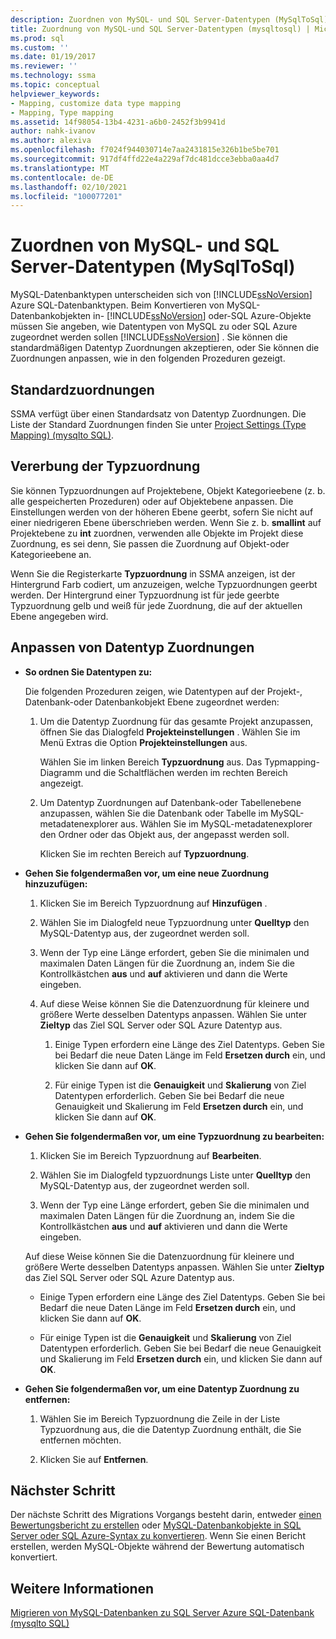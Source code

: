 ```yaml
---
description: Zuordnen von MySQL- und SQL Server-Datentypen (MySqlToSql)
title: Zuordnung von MySQL-und SQL Server-Datentypen (mysqltosql) | Microsoft-Dokumentation
ms.prod: sql
ms.custom: ''
ms.date: 01/19/2017
ms.reviewer: ''
ms.technology: ssma
ms.topic: conceptual
helpviewer_keywords:
- Mapping, customize data type mapping
- Mapping, Type mapping
ms.assetid: 14f98054-13b4-4231-a6b0-2452f3b9941d
author: nahk-ivanov
ms.author: alexiva
ms.openlocfilehash: f7024f944030714e7aa2431815e326b1be5be701
ms.sourcegitcommit: 917df4ffd22e4a229af7dc481dcce3ebba0aa4d7
ms.translationtype: MT
ms.contentlocale: de-DE
ms.lasthandoff: 02/10/2021
ms.locfileid: "100077201"
---
```

# <a name="mapping-mysql-and-sql-server-data-types-mysqltosql"></a>Zuordnen von MySQL- und SQL Server-Datentypen (MySqlToSql)
MySQL-Datenbanktypen unterscheiden sich von [!INCLUDE[ssNoVersion](../../includes/ssnoversion-md.md)] Azure SQL-Datenbanktypen. Beim Konvertieren von MySQL-Datenbankobjekten in- [!INCLUDE[ssNoVersion](../../includes/ssnoversion-md.md)] oder-SQL Azure-Objekte müssen Sie angeben, wie Datentypen von MySQL zu oder SQL Azure zugeordnet werden sollen [!INCLUDE[ssNoVersion](../../includes/ssnoversion-md.md)] . Sie können die standardmäßigen Datentyp Zuordnungen akzeptieren, oder Sie können die Zuordnungen anpassen, wie in den folgenden Prozeduren gezeigt.  
  
## <a name="default-mappings"></a>Standardzuordnungen  
SSMA verfügt über einen Standardsatz von Datentyp Zuordnungen. Die Liste der Standard Zuordnungen finden Sie unter [Project Settings &#40;Type Mapping&#41; &#40;mysqlto SQL&#41;](../../ssma/mysql/project-settings-type-mapping-mysqltosql.md).  
  
## <a name="type-mapping-inheritance"></a>Vererbung der Typzuordnung  
Sie können Typzuordnungen auf Projektebene, Objekt Kategorieebene (z. b. alle gespeicherten Prozeduren) oder auf Objektebene anpassen. Die Einstellungen werden von der höheren Ebene geerbt, sofern Sie nicht auf einer niedrigeren Ebene überschrieben werden. Wenn Sie z. b. **smallint** auf Projektebene zu **int** zuordnen, verwenden alle Objekte im Projekt diese Zuordnung, es sei denn, Sie passen die Zuordnung auf Objekt-oder Kategorieebene an.  
  
Wenn Sie die Registerkarte **Typzuordnung** in SSMA anzeigen, ist der Hintergrund Farb codiert, um anzuzeigen, welche Typzuordnungen geerbt werden. Der Hintergrund einer Typzuordnung ist für jede geerbte Typzuordnung gelb und weiß für jede Zuordnung, die auf der aktuellen Ebene angegeben wird.  
  
## <a name="customizing-data-type-mappings"></a>Anpassen von Datentyp Zuordnungen  
  
-   **So ordnen Sie Datentypen zu:**  
  
    Die folgenden Prozeduren zeigen, wie Datentypen auf der Projekt-, Datenbank-oder Datenbankobjekt Ebene zugeordnet werden:  
  
    1.  Um die Datentyp Zuordnung für das gesamte Projekt anzupassen, öffnen Sie das Dialogfeld **Projekteinstellungen** . Wählen Sie im Menü Extras die Option **Projekteinstellungen** aus.  
  
        Wählen Sie im linken Bereich **Typzuordnung** aus. Das Typmapping-Diagramm und die Schaltflächen werden im rechten Bereich angezeigt.  
  
    2.  Um Datentyp Zuordnungen auf Datenbank-oder Tabellenebene anzupassen, wählen Sie die Datenbank oder Tabelle im MySQL-metadatenexplorer aus. Wählen Sie im MySQL-metadatenexplorer den Ordner oder das Objekt aus, der angepasst werden soll.  
  
        Klicken Sie im rechten Bereich auf **Typzuordnung**.  
  
-   **Gehen Sie folgendermaßen vor, um eine neue Zuordnung hinzuzufügen:**  
  
    1.  Klicken Sie im Bereich Typzuordnung auf **Hinzufügen** .  
  
    2.  Wählen Sie im Dialogfeld neue Typzuordnung unter **Quelltyp** den MySQL-Datentyp aus, der zugeordnet werden soll.  
  
    3.  Wenn der Typ eine Länge erfordert, geben Sie die minimalen und maximalen Daten Längen für die Zuordnung an, indem Sie die Kontrollkästchen **aus** und **auf** aktivieren und dann die Werte eingeben.  
  
    4.  Auf diese Weise können Sie die Datenzuordnung für kleinere und größere Werte desselben Datentyps anpassen. Wählen Sie unter **Zieltyp** das Ziel SQL Server oder SQL Azure Datentyp aus.  
  
        1.  Einige Typen erfordern eine Länge des Ziel Datentyps. Geben Sie bei Bedarf die neue Daten Länge im Feld **Ersetzen durch** ein, und klicken Sie dann auf **OK**.  
  
        2.  Für einige Typen ist die **Genauigkeit** und **Skalierung** von Ziel Datentypen erforderlich. Geben Sie bei Bedarf die neue Genauigkeit und Skalierung im Feld **Ersetzen durch** ein, und klicken Sie dann auf **OK**.  
  
-   **Gehen Sie folgendermaßen vor, um eine Typzuordnung zu bearbeiten:**  
  
    1.  Klicken Sie im Bereich Typzuordnung auf **Bearbeiten**.  
  
    2.  Wählen Sie im Dialogfeld typzuordnungs Liste unter **Quelltyp** den MySQL-Datentyp aus, der zugeordnet werden soll.  
  
    3.  Wenn der Typ eine Länge erfordert, geben Sie die minimalen und maximalen Daten Längen für die Zuordnung an, indem Sie die Kontrollkästchen **aus** und **auf** aktivieren und dann die Werte eingeben.  
  
    Auf diese Weise können Sie die Datenzuordnung für kleinere und größere Werte desselben Datentyps anpassen. Wählen Sie unter **Zieltyp** das Ziel SQL Server oder SQL Azure Datentyp aus.  
  
    -  Einige Typen erfordern eine Länge des Ziel Datentyps. Geben Sie bei Bedarf die neue Daten Länge im Feld **Ersetzen durch** ein, und klicken Sie dann auf **OK**.  
  
    -  Für einige Typen ist die **Genauigkeit** und **Skalierung** von Ziel Datentypen erforderlich. Geben Sie bei Bedarf die neue Genauigkeit und Skalierung im Feld **Ersetzen durch** ein, und klicken Sie dann auf **OK**.  
  
-   **Gehen Sie folgendermaßen vor, um eine Datentyp Zuordnung zu entfernen:**  
  
    1.  Wählen Sie im Bereich Typzuordnung die Zeile in der Liste Typzuordnung aus, die die Datentyp Zuordnung enthält, die Sie entfernen möchten.  
  
    2.  Klicken Sie auf **Entfernen**.  
  
## <a name="next-step"></a>Nächster Schritt  
Der nächste Schritt des Migrations Vorgangs besteht darin, entweder [einen Bewertungsbericht zu erstellen](assessing-mysql-databases-for-conversion-mysqltosql.md) oder [MySQL-Datenbankobjekte in SQL Server oder SQL Azure-Syntax zu konvertieren](converting-mysql-databases-mysqltosql.md). Wenn Sie einen Bericht erstellen, werden MySQL-Objekte während der Bewertung automatisch konvertiert.  
  
## <a name="see-also"></a>Weitere Informationen  
[Migrieren von MySQL-Datenbanken zu SQL Server Azure SQL-Datenbank &#40;mysqlto SQL&#41;](../../ssma/mysql/migrating-mysql-databases-to-sql-server-azure-sql-db-mysqltosql.md)  
  

